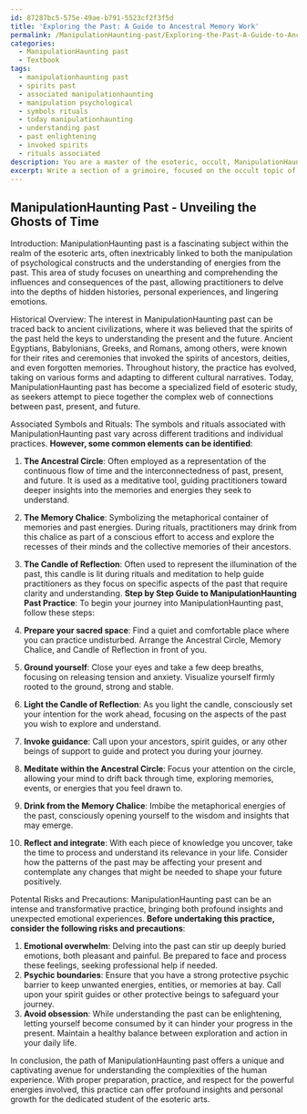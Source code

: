 ```yaml
---
id: 87287bc5-575e-49ae-b791-5523cf2f3f5d
title: 'Exploring the Past: A Guide to Ancestral Memory Work'
permalink: /ManipulationHaunting-past/Exploring-the-Past-A-Guide-to-Ancestral-Memory-Work/
categories:
  - ManipulationHaunting past
  - Textbook
tags:
  - manipulationhaunting past
  - spirits past
  - associated manipulationhaunting
  - manipulation psychological
  - symbols rituals
  - today manipulationhaunting
  - understanding past
  - past enlightening
  - invoked spirits
  - rituals associated
description: You are a master of the esoteric, occult, ManipulationHaunting past and education, you have written many textbooks on the subject in ways that provide students with rich and deep understanding of the subject. You are being asked to write textbook-like sections on a topic and you do it with full context, explainability, and reliability in accuracy to the true facts of the topic at hand, in a textbook style that a student would easily be able to learn from, in a rich, engaging, and contextual way. Always include relevant context (such as formulas and history), related concepts, and in a way that someone can gain deep insights from.
excerpt: Write a section of a grimoire, focused on the occult topic of ManipulationHaunting past, that provides a detailed explanation, a step-by-step guide, and practical advice for aspiring students of the esoteric arts as they attempt to uncover and understand the mysteries surrounding this subject. Include a brief historical overview, any associated symbols or rituals, and any potential risks one should be aware of while delving into this area of study.
---
```


## ManipulationHaunting Past - Unveiling the Ghosts of Time

Introduction:
ManipulationHaunting past is a fascinating subject within the realm of the esoteric arts, often inextricably linked to both the manipulation of psychological constructs and the understanding of energies from the past. This area of study focuses on unearthing and comprehending the influences and consequences of the past, allowing practitioners to delve into the depths of hidden histories, personal experiences, and lingering emotions.

Historical Overview:
The interest in ManipulationHaunting past can be traced back to ancient civilizations, where it was believed that the spirits of the past held the keys to understanding the present and the future. Ancient Egyptians, Babylonians, Greeks, and Romans, among others, were known for their rites and ceremonies that invoked the spirits of ancestors, deities, and even forgotten memories. Throughout history, the practice has evolved, taking on various forms and adapting to different cultural narratives. Today, ManipulationHaunting past has become a specialized field of esoteric study, as seekers attempt to piece together the complex web of connections between past, present, and future.

Associated Symbols and Rituals:
The symbols and rituals associated with ManipulationHaunting past vary across different traditions and individual practices. **However, some common elements can be identified**:

1. ****The Ancestral Circle****: Often employed as a representation of the continuous flow of time and the interconnectedness of past, present, and future. It is used as a meditative tool, guiding practitioners toward deeper insights into the memories and energies they seek to understand.

2. ****The Memory Chalice****: Symbolizing the metaphorical container of memories and past energies. During rituals, practitioners may drink from this chalice as part of a conscious effort to access and explore the recesses of their minds and the collective memories of their ancestors.

3. ****The Candle of Reflection****: Often used to represent the illumination of the past, this candle is lit during rituals and meditation to help guide practitioners as they focus on specific aspects of the past that require clarity and understanding.
**Step by Step Guide to ManipulationHaunting Past Practice**:
To begin your journey into ManipulationHaunting past, follow these steps:

1. ****Prepare your sacred space****: Find a quiet and comfortable place where you can practice undisturbed. Arrange the Ancestral Circle, Memory Chalice, and Candle of Reflection in front of you.

2. ****Ground yourself****: Close your eyes and take a few deep breaths, focusing on releasing tension and anxiety. Visualize yourself firmly rooted to the ground, strong and stable.

3. ****Light the Candle of Reflection****: As you light the candle, consciously set your intention for the work ahead, focusing on the aspects of the past you wish to explore and understand.

4. ****Invoke guidance****: Call upon your ancestors, spirit guides, or any other beings of support to guide and protect you during your journey.

5. ****Meditate within the Ancestral Circle****: Focus your attention on the circle, allowing your mind to drift back through time, exploring memories, events, or energies that you feel drawn to.

6. ****Drink from the Memory Chalice****: Imbibe the metaphorical energies of the past, consciously opening yourself to the wisdom and insights that may emerge.

7. ****Reflect and integrate****: With each piece of knowledge you uncover, take the time to process and understand its relevance in your life. Consider how the patterns of the past may be affecting your present and contemplate any changes that might be needed to shape your future positively.

Potental Risks and Precautions:
ManipulationHaunting past can be an intense and transformative practice, bringing both profound insights and unexpected emotional experiences. **Before undertaking this practice, consider the following risks and precautions**:

1. ****Emotional overwhelm****: Delving into the past can stir up deeply buried emotions, both pleasant and painful. Be prepared to face and process these feelings, seeking professional help if needed.
2. ****Psychic boundaries****: Ensure that you have a strong protective psychic barrier to keep unwanted energies, entities, or memories at bay. Call upon your spirit guides or other protective beings to safeguard your journey.
3. ****Avoid obsession****: While understanding the past can be enlightening, letting yourself become consumed by it can hinder your progress in the present. Maintain a healthy balance between exploration and action in your daily life.

In conclusion, the path of ManipulationHaunting past offers a unique and captivating avenue for understanding the complexities of the human experience. With proper preparation, practice, and respect for the powerful energies involved, this practice can offer profound insights and personal growth for the dedicated student of the esoteric arts.
